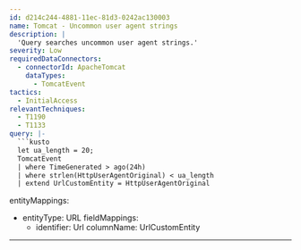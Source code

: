 ```yaml
---
id: d214c244-4881-11ec-81d3-0242ac130003
name: Tomcat - Uncommon user agent strings
description: |
  'Query searches uncommon user agent strings.'
severity: Low
requiredDataConnectors:
  - connectorId: ApacheTomcat
    dataTypes:
      - TomcatEvent
tactics:
  - InitialAccess
relevantTechniques:
  - T1190
  - T1133
query: |-
  ```kusto
  let ua_length = 20;
  TomcatEvent
  | where TimeGenerated > ago(24h)
  | where strlen(HttpUserAgentOriginal) < ua_length
  | extend UrlCustomEntity = HttpUserAgentOriginal
  ```
entityMappings:
  - entityType: URL
    fieldMappings:
      - identifier: Url
        columnName: UrlCustomEntity
---
```


